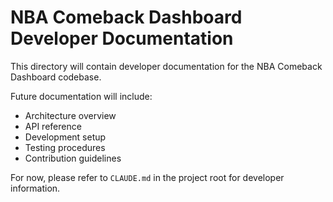 # NBA Comeback Dashboard Developer Documentation

This directory will contain developer documentation for the NBA Comeback Dashboard codebase. 

Future documentation will include:

- Architecture overview
- API reference
- Development setup
- Testing procedures
- Contribution guidelines

For now, please refer to `CLAUDE.md` in the project root for developer information.